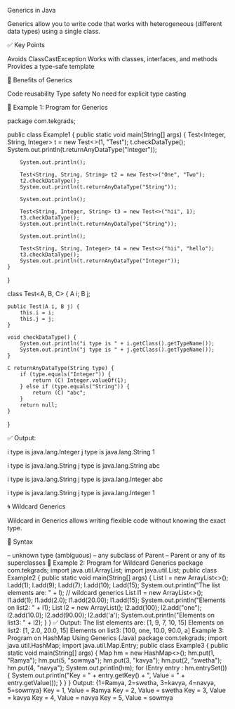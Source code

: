 Generics in Java

Generics allow you to write code that works with heterogeneous (different data types) using a single class.

✅ Key Points

Avoids ClassCastException
Works with classes, interfaces, and methods
Provides a type-safe template

🚀 Benefits of Generics

Code reusability
Type safety
No need for explicit type casting

🔸 Example 1: Program for Generics


package com.tekgrads;

public class Example1 {
    public static void main(String[] args) {
        Test<Integer, String, Integer> t = new Test<>(1, "Test");
        t.checkDataType();
        System.out.println(t.returnAnyDataType("Integer"));

        System.out.println();

        Test<String, String, String> t2 = new Test<>("One", "Two");
        t2.checkDataType();
        System.out.println(t.returnAnyDataType("String"));

        System.out.println();

        Test<String, Integer, String> t3 = new Test<>("hii", 1);
        t3.checkDataType();
        System.out.println(t.returnAnyDataType("String"));

        System.out.println();

        Test<String, String, Integer> t4 = new Test<>("hii", "hello");
        t3.checkDataType();
        System.out.println(t.returnAnyDataType("Integer"));
    }
}

class Test<A, B, C> {
    A i;
    B j;

    public Test(A i, B j) {
        this.i = i;
        this.j = j;
    }

    void checkDataType() {
        System.out.println("i type is " + i.getClass().getTypeName());
        System.out.println("j type is " + j.getClass().getTypeName());
    }

    C returnAnyDataType(String type) {
        if (type.equals("Integer")) {
            return (C) Integer.valueOf(1);
        } else if (type.equals("String")) {
            return (C) "abc";
        }
        return null;
    }
}

✅ Output:

i type is java.lang.Integer
j type is java.lang.String
1

i type is java.lang.String
j type is java.lang.String
abc

i type is java.lang.String
j type is java.lang.Integer
abc

i type is java.lang.String
j type is java.lang.Integer
1

🌀 Wildcard Generics

Wildcard in Generics allows writing flexible code without knowing the exact type.

🔹 Syntax

<?> – unknown type (ambiguous)
<? extends Parent> – any subclass of Parent
<? super Parent> – Parent or any of its superclasses

🔸 Example 2: Program for Wildcard Generics

package com.tekgrads;

import java.util.ArrayList;
import java.util.List;

public class Example2 {
    public static void main(String[] args) {
        List<Integer> l = new ArrayList<>();
        l.add(1);
        l.add(9);
        l.add(7);
        l.add(10);
        l.add(15);
        System.out.println("The list elements are: " + l);

        // wildcard generics
        List<? super Number> l1 = new ArrayList<>();
        l1.add(1);
        l1.add(2.0);
        l1.add(20.00);
        l1.add(15);
        System.out.println("Elements on list2: " + l1);

        List<? super Object> l2 = new ArrayList();
        l2.add(100);
        l2.add("one");
        l2.add(10.0);
        l2.add(90.00);
        l2.add('a');
        System.out.println("Elements on list3: " + l2);
    }
}

✅ Output:

The list elements are: [1, 9, 7, 10, 15]
Elements on list2: [1, 2.0, 20.0, 15]
Elements on list3: [100, one, 10.0, 90.0, a]

Example 3: Program on HashMap Using Generics (Java)

package com.tekgrads;

import java.util.HashMap;
import java.util.Map.Entry;

public class Example3 {
    public static void main(String[] args) {
        Map<Integer, String> hm = new HashMap<>();

        hm.put(1, "Ramya");
        hm.put(5, "sowmya");
        hm.put(3, "kavya");
        hm.put(2, "swetha");
        hm.put(4, "navya");

        System.out.println(hm);

        for (Entry<Integer, String> entry : hm.entrySet()) {
            System.out.println("Key = " + entry.getKey() + ", Value = " + entry.getValue());
        }
    }
}

Output:

{1=Ramya, 2=swetha, 3=kavya, 4=navya, 5=sowmya}
Key = 1, Value = Ramya
Key = 2, Value = swetha
Key = 3, Value = kavya
Key = 4, Value = navya
Key = 5, Value = sowmya









